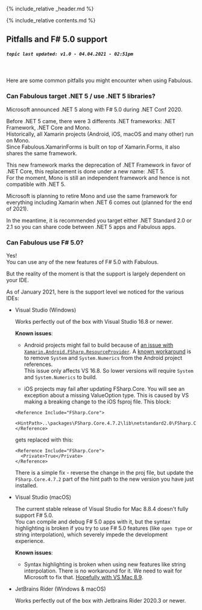 {% include_relative _header.md %}

{% include_relative contents.md %}

Pitfalls and F# 5.0 support
------
##### `topic last updated: v1.0 - 04.04.2021 - 02:51pm`
<br /> 

Here are some common pitfalls you might encounter when using Fabulous.

### Can Fabulous target .NET 5 / use .NET 5 libraries?

Microsoft announced .NET 5 along with F# 5.0 during .NET Conf 2020.

Before .NET 5 came, there were 3 differents .NET frameworks: .NET Framework, .NET Core and Mono.  
Historically, all Xamarin projects (Android, iOS, macOS and many other) run on Mono.  
Since Fabulous.XamarinForms is built on top of Xamarin.Forms, it also shares the same framework.

This new framework marks the deprecation of .NET Framework in favor of .NET Core, this replacement is done under a new name: .NET 5.  
For the moment, Mono is still an independent framework and hence is not compatible with .NET 5.

Microsoft is planning to retire Mono and use the same framework for everything including Xamarin when .NET 6 comes out (planned for the end of 2021).

In the meantime, it is recommended you target either .NET Standard 2.0 or 2.1 so you can share code between .NET 5 apps and Fabulous apps.

### Can Fabulous use F# 5.0?

Yes!  
You can use any of the new features of F# 5.0 with Fabulous.

But the reality of the moment is that the support is largely dependent on your IDE.

As of January 2021, here is the support level we noticed for the various IDEs:

- Visual Studio (Windows)

    Works perfectly out of the box with Visual Studio 16.8 or newer.

    **Known issues**:
    - Android projects might fail to build because of [an issue with `Xamarin.Android.FSharp.ResourceProvider`](https://github.com/xamarin/Xamarin.Android.FSharp.ResourceProvider/issues/9). A [known workaround](https://github.com/fsprojects/Fabulous/issues/813#issuecomment-726210183) is to remove `System` and `System.Numerics` from the Android project references.  
    This issue only affects VS 16.8. So lower versions will require `System` and `System.Numerics` to build.

    - iOS projects may fail after updating FSharp.Core. You will see an exception about a missing ValueOption type. This is caused by VS making a breaking change to the iOS fsproj file. 
    This block:
    ```
    <Reference Include="FSharp.Core">
      <HintPath>..\packages\FSharp.Core.4.7.2\lib\netstandard2.0\FSharp.Core.dll</HintPath>
    </Reference>
    ```
    gets replaced with this:
    ```
    <Reference Include="FSharp.Core">
      <Private>True</Private>
    </Reference>
    ```
    There is a simple fix - reverse the change in the proj file, but update the `FSharp.Core.4.7.2` part of the hint path to the new version you have just installed.

- Visual Studio (macOS)

    The current stable release of Visual Studio for Mac 8.8.4 doesn't fully support F# 5.0.  
    You can compile and debug F# 5.0 apps with it, but the syntax highlighting is broken if you try to use F# 5.0 features (like `open type` or string interpolation), which severely impede the development experience.

    **Known issues**:
    - Syntax highlighting is broken when using new features like string interpolation. There is no workaround for it. We need to wait for Microsoft to fix that. [Hopefully with VS Mac 8.9](https://github.com/mono/mono/pull/20511#issuecomment-729212506).

- JetBrains Rider (Windows & macOS)
    
    Works perfectly out of the box with Jetbrains Rider 2020.3 or newer.
